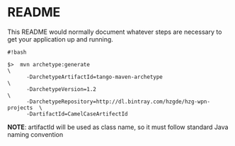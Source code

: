 # README #

This README would normally document whatever steps are necessary to get your application up and running.

```
#!bash

$>  mvn archetype:generate                                                \
      -DarchetypeArtifactId=tango-maven-archetype                         \
      -DarchetypeVersion=1.2                                              \
      -DarchetypeRepository=http://dl.bintray.com/hzgde/hzg-wpn-projects  \
      -DartifactId=CamelCaseArtifectId
```

__NOTE__: artifactId will be used as class name, so it must follow standard Java naming convention